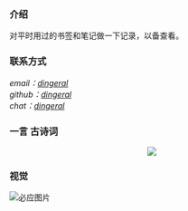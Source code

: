 ### 介绍

对平时用过的书签和笔记做一下记录，以备查看。

### 联系方式

<address>
email：<a href="mailto:dingeral@outlook.com">dingeral</a>
<br \>
github：<a href="https://github.com/dingeral">dingeral</a>
<br \>
chat：<a href="https://hack.chat/?dingeral">dingeral</a>
</address>

### 一言 古诗词

<div align=center><img src="https://api.gushi.ci/all.svg?font-size=18&spacing=4"/></div>

### 视觉

![必应图片](https://uploadbeta.com/api/pictures/random/?key=BingEverydayWallpaperPicture)

